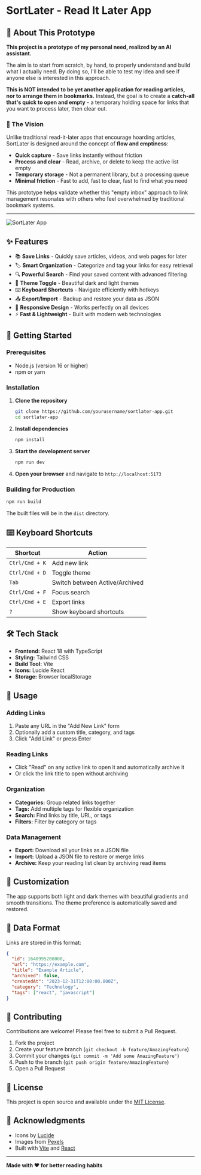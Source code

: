 # SortLater - Read It Later App

## 🤖 About This Prototype

**This project is a prototype of my personal need, realized by an AI assistant.**

The aim is to start from scratch, by hand, to properly understand and build what I actually need. By doing so, I'll be able to test my idea and see if anyone else is interested in this approach.

**This is NOT intended to be yet another application for reading articles, nor to arrange them in bookmarks.** Instead, the goal is to create a **catch-all that's quick to open and empty** - a temporary holding space for links that you want to process later, then clear out.

### 🎯 The Vision

Unlike traditional read-it-later apps that encourage hoarding articles, SortLater is designed around the concept of **flow and emptiness**:

- **Quick capture** - Save links instantly without friction
- **Process and clear** - Read, archive, or delete to keep the active list empty
- **Temporary storage** - Not a permanent library, but a processing queue
- **Minimal friction** - Fast to add, fast to clear, fast to find what you need

This prototype helps validate whether this "empty inbox" approach to link management resonates with others who feel overwhelmed by traditional bookmark systems.

---

![SortLater App](https://images.pexels.com/photos/1181467/pexels-photo-1181467.jpeg?auto=compress&cs=tinysrgb&w=1200&h=400&fit=crop)

## ✨ Features

- 📚 **Save Links** - Quickly save articles, videos, and web pages for later
- 🏷️ **Smart Organization** - Categorize and tag your links for easy retrieval
- 🔍 **Powerful Search** - Find your saved content with advanced filtering
- 🌙 **Theme Toggle** - Beautiful dark and light themes
- ⌨️ **Keyboard Shortcuts** - Navigate efficiently with hotkeys
- 📤 **Export/Import** - Backup and restore your data as JSON
- 📱 **Responsive Design** - Works perfectly on all devices
- ⚡ **Fast & Lightweight** - Built with modern web technologies

## 🚀 Getting Started

### Prerequisites

- Node.js (version 16 or higher)
- npm or yarn

### Installation

1. **Clone the repository**

   ```bash
   git clone https://github.com/yourusername/sortlater-app.git
   cd sortlater-app
   ```

2. **Install dependencies**

   ```bash
   npm install
   ```

3. **Start the development server**

   ```bash
   npm run dev
   ```

4. **Open your browser** and navigate to `http://localhost:5173`

### Building for Production

```bash
npm run build
```

The built files will be in the `dist` directory.

## ⌨️ Keyboard Shortcuts

| Shortcut       | Action                         |
| -------------- | ------------------------------ |
| `Ctrl/Cmd + K` | Add new link                   |
| `Ctrl/Cmd + D` | Toggle theme                   |
| `Tab`          | Switch between Active/Archived |
| `Ctrl/Cmd + F` | Focus search                   |
| `Ctrl/Cmd + E` | Export links                   |
| `?`            | Show keyboard shortcuts        |

## 🛠️ Tech Stack

- **Frontend:** React 18 with TypeScript
- **Styling:** Tailwind CSS
- **Build Tool:** Vite
- **Icons:** Lucide React
- **Storage:** Browser localStorage

## 📱 Usage

### Adding Links

1. Paste any URL in the "Add New Link" form
2. Optionally add a custom title, category, and tags
3. Click "Add Link" or press Enter

### Reading Links

- Click "Read" on any active link to open it and automatically archive it
- Or click the link title to open without archiving

### Organization

- **Categories:** Group related links together
- **Tags:** Add multiple tags for flexible organization
- **Search:** Find links by title, URL, or tags
- **Filters:** Filter by category or tags

### Data Management

- **Export:** Download all your links as a JSON file
- **Import:** Upload a JSON file to restore or merge links
- **Archive:** Keep your reading list clean by archiving read items

## 🎨 Customization

The app supports both light and dark themes with beautiful gradients and smooth transitions. The theme preference is automatically saved and restored.

## 📄 Data Format

Links are stored in this format:

```json
{
  "id": 1640995200000,
  "url": "https://example.com",
  "title": "Example Article",
  "archived": false,
  "createdAt": "2023-12-31T12:00:00.000Z",
  "category": "Technology",
  "tags": ["react", "javascript"]
}
```

## 🤝 Contributing

Contributions are welcome! Please feel free to submit a Pull Request.

1. Fork the project
2. Create your feature branch (`git checkout -b feature/AmazingFeature`)
3. Commit your changes (`git commit -m 'Add some AmazingFeature'`)
4. Push to the branch (`git push origin feature/AmazingFeature`)
5. Open a Pull Request

## 📝 License

This project is open source and available under the [MIT License](LICENSE).

## 🙏 Acknowledgments

- Icons by [Lucide](https://lucide.dev/)
- Images from [Pexels](https://pexels.com/)
- Built with [Vite](https://vitejs.dev/) and [React](https://reactjs.org/)

---

**Made with ❤️ for better reading habits**
